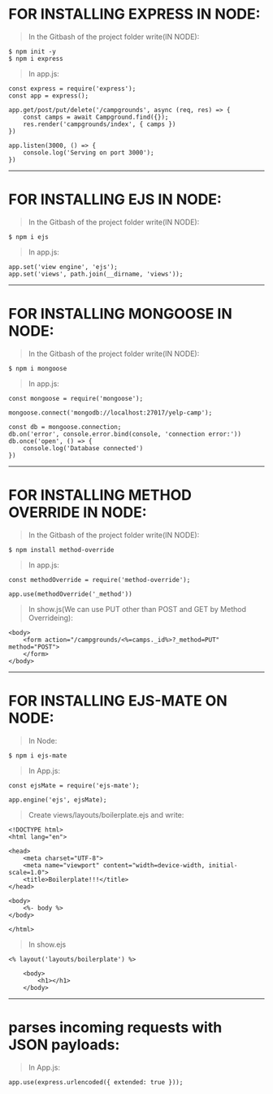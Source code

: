 # FOR INSTALLING EXPRESS IN NODE:

>In the Gitbash of the project folder write(IN NODE):
```
$ npm init -y
$ npm i express
```
>In app.js:
```
const express = require('express');
const app = express();
```
```
app.get/post/put/delete('/campgrounds', async (req, res) => {
    const camps = await Campground.find({});
    res.render('campgrounds/index', { camps })
})
```
```
app.listen(3000, () => {
    console.log('Serving on port 3000');
})
```
------------------------------------------------------------------------------------------------------------
# FOR INSTALLING EJS IN NODE:
>In the Gitbash of the project folder write(IN NODE):
```
$ npm i ejs
```
>In app.js:
```
app.set('view engine', 'ejs');
app.set('views', path.join(__dirname, 'views'));
```
------------------------------------------------------------------------------------------------------------
# FOR INSTALLING MONGOOSE IN NODE:
>In the Gitbash of the project folder write(IN NODE):
```
$ npm i mongoose
```
>In app.js:
```
const mongoose = require('mongoose');
```
```
mongoose.connect('mongodb://localhost:27017/yelp-camp');
```
```
const db = mongoose.connection;
db.on('error', console.error.bind(console, 'connection error:'))
db.once('open', () => {
    console.log('Database connected')
})
```
------------------------------------------------------------------------------------------------------------
# FOR INSTALLING METHOD OVERRIDE IN NODE:
>In the Gitbash of the project folder write(IN NODE):
```
$ npm install method-override
```
>In app.js:
```
const methodOverride = require('method-override');
```
```
app.use(methodOverride('_method'))
```
>In show.js(We can use PUT other than POST and GET by Method Overrideing):
```
<body>
    <form action="/campgrounds/<%=camps._id%>?_method=PUT" method="POST">
    </form>
</body>
```
------------------------------------------------------------------------------------------------------------
# FOR INSTALLING EJS-MATE ON NODE:
>In Node:
```
$ npm i ejs-mate
```
>In App.js:
```
const ejsMate = require('ejs-mate');
```
```
app.engine('ejs', ejsMate);
```
>Create views/layouts/boilerplate.ejs and write:
```
<!DOCTYPE html>
<html lang="en">

<head>
    <meta charset="UTF-8">
    <meta name="viewport" content="width=device-width, initial-scale=1.0">
    <title>Boilerplate!!!</title>
</head>

<body>
    <%- body %>
</body>

</html>
```
>In show.ejs
```
<% layout('layouts/boilerplate') %>

    <body>
        <h1></h1>
    </body>
```
------------------------------------------------------------------------------------------------------------
# parses incoming requests with JSON payloads:
>In App.js:
```
app.use(express.urlencoded({ extended: true }));
```
